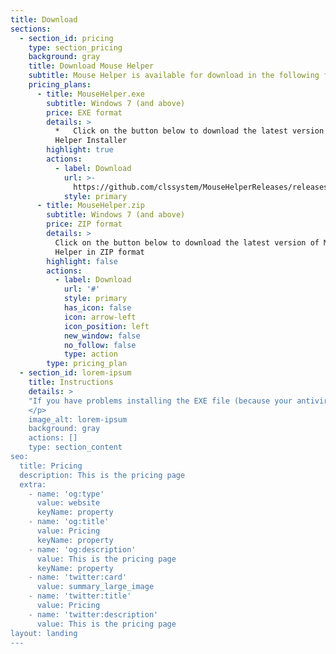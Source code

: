 ```yaml
---
title: Download
sections:
  - section_id: pricing
    type: section_pricing
    background: gray
    title: Download Mouse Helper
    subtitle: Mouse Helper is available for download in the following formats
    pricing_plans:
      - title: MouseHelper.exe
        subtitle: Windows 7 (and above)
        price: EXE format
        details: >
          *   Click on the button below to download the latest version of Mouse
          Helper Installer
        highlight: true
        actions:
          - label: Download
            url: >-
              https://github.com/clssystem/MouseHelperReleases/releases/latest/download/MouseHelper.exe
            style: primary
      - title: MouseHelper.zip
        subtitle: Windows 7 (and above)
        price: ZIP format
        details: >
          Click on the button below to download the latest version of Mouse
          Helper in ZIP format
        highlight: false
        actions:
          - label: Download
            url: '#'
            style: primary
            has_icon: false
            icon: arrow-left
            icon_position: left
            new_window: false
            no_follow: false
            type: action
        type: pricing_plan
  - section_id: lorem-ipsum
    title: Instructions
    details: >
    "If you have problems installing the EXE file (because your antivirus prevents it, for example), try the following:\n\nPlease disable your antivirus (or add an exception for MouseHelper.exe), try the download and installation again, and then turn your antivirus back on. The program is digitally signed by me, and has all the guarantees, but since it accesses the mouse and keyboard at a very low level, some antivirus can incorrectly detect it as a false positive. As far as possible I will be contacting these companies so that they take it into account.\n\nIf you can’t, try downloading the zip file and follow the\_[instructions](http://www.mousehelper.cls-system.es/EN/download.html#manual)\_below.\n\nIf you continue to have problems, contact me by email at\_[mousehelper@outlook.es](mailto://mousehelper@outlook.es)\_and I will try to help you personally.\n\nKeep in mind that I offer my help altruistically, and that behind this project I am only dedicating my free time, so be patient.\n
    </p>
    image_alt: lorem-ipsum
    background: gray
    actions: []
    type: section_content
seo:
  title: Pricing
  description: This is the pricing page
  extra:
    - name: 'og:type'
      value: website
      keyName: property
    - name: 'og:title'
      value: Pricing
      keyName: property
    - name: 'og:description'
      value: This is the pricing page
      keyName: property
    - name: 'twitter:card'
      value: summary_large_image
    - name: 'twitter:title'
      value: Pricing
    - name: 'twitter:description'
      value: This is the pricing page
layout: landing
---
```

